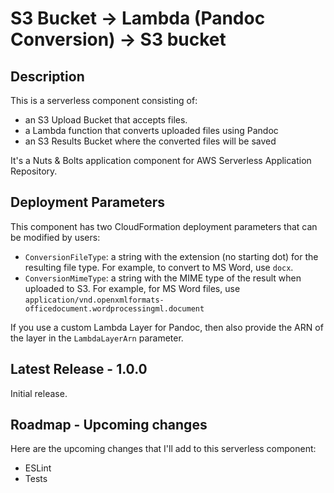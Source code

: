
# S3 Bucket -> Lambda (Pandoc Conversion) -> S3 bucket

## Description

This is a serverless component consisting of:

- an S3 Upload Bucket that accepts files.
- a Lambda function that converts uploaded files using Pandoc
- an S3 Results Bucket where the converted files will be saved

It's a Nuts & Bolts application component for AWS Serverless Application Repository.

## Deployment Parameters

This component has two CloudFormation deployment parameters that can be modified by users:

- `ConversionFileType`: a string with the extension (no starting dot) for the resulting file type. For example, to convert to MS Word, use `docx`.
- `ConversionMimeType`: a string with the MIME type of the result when uploaded to S3. For example, for MS Word files, use `application/vnd.openxmlformats-officedocument.wordprocessingml.document`

If you use a custom Lambda Layer for Pandoc, then also provide the ARN of the layer in the `LambdaLayerArn` parameter. 

## Latest Release - 1.0.0

Initial release.

## Roadmap - Upcoming changes

Here are the upcoming changes that I'll add to this serverless component:

- ESLint
- Tests
